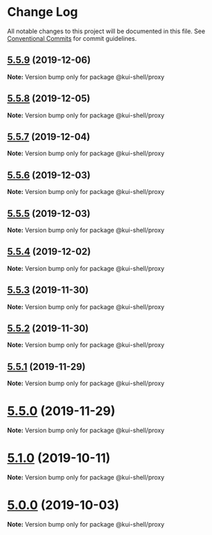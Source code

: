 # Change Log

All notable changes to this project will be documented in this file.
See [Conventional Commits](https://conventionalcommits.org) for commit guidelines.

## [5.5.9](https://github.com/IBM/kui/compare/v4.5.0...v5.5.9) (2019-12-06)

**Note:** Version bump only for package @kui-shell/proxy

## [5.5.8](https://github.com/IBM/kui/compare/v4.5.0...v5.5.8) (2019-12-05)

**Note:** Version bump only for package @kui-shell/proxy

## [5.5.7](https://github.com/IBM/kui/compare/v4.5.0...v5.5.7) (2019-12-04)

**Note:** Version bump only for package @kui-shell/proxy

## [5.5.6](https://github.com/IBM/kui/compare/v4.5.0...v5.5.6) (2019-12-03)

**Note:** Version bump only for package @kui-shell/proxy

## [5.5.5](https://github.com/IBM/kui/compare/v4.5.0...v5.5.5) (2019-12-03)

**Note:** Version bump only for package @kui-shell/proxy

## [5.5.4](https://github.com/IBM/kui/compare/v4.5.0...v5.5.4) (2019-12-02)

**Note:** Version bump only for package @kui-shell/proxy

## [5.5.3](https://github.com/IBM/kui/compare/v4.5.0...v5.5.3) (2019-11-30)

**Note:** Version bump only for package @kui-shell/proxy

## [5.5.2](https://github.com/IBM/kui/compare/v5.5.1...v5.5.2) (2019-11-30)

**Note:** Version bump only for package @kui-shell/proxy

## [5.5.1](https://github.com/IBM/kui/compare/v5.5.0...v5.5.1) (2019-11-29)

**Note:** Version bump only for package @kui-shell/proxy

# [5.5.0](https://github.com/IBM/kui/compare/v4.5.0...v5.5.0) (2019-11-29)

**Note:** Version bump only for package @kui-shell/proxy

# [5.1.0](https://github.com/IBM/kui/compare/v4.5.0...v5.1.0) (2019-10-11)

**Note:** Version bump only for package @kui-shell/proxy

# [5.0.0](https://github.com/IBM/kui/compare/v4.5.0...v5.0.0) (2019-10-03)

**Note:** Version bump only for package @kui-shell/proxy
